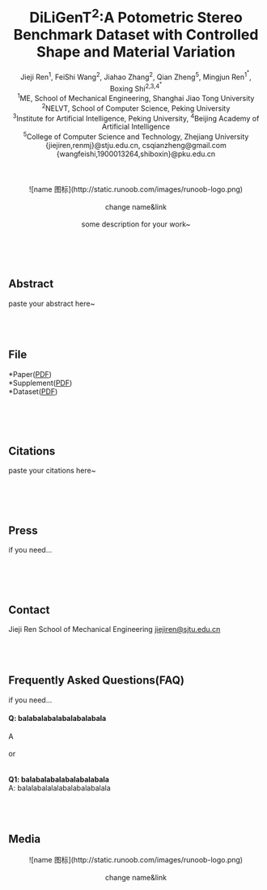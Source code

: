 # <center><b>DiLiGenT<sup>2</sup>:A Potometric Stereo Benchmark Dataset with Controlled Shape and Material Variation</b></center>
<center>Jieji Ren<sup>1</sup>, FeiShi Wang<sup>2</sup>, Jiahao Zhang<sup>2</sup>, Qian Zheng<sup>5</sup>, Mingjun Ren<sup>1<sup>*</sup></sup>, Boxing Shi<sup>2,3,4<sup>*</sup></sup></center>
<center><sup>1</sup>ME, School of Mechanical Engineering, Shanghai Jiao Tong University</center> 
<center><sup>2</sup>NELVT, School of Computer Science, Peking University</center>
<center><sup>3</sup>Institute for Artificial Intelligence, Peking University, <sup>4</sup>Beijing Academy of Artificial Intelligence</center>
<center><sup>5</sup>College of Computer Science and Technology, Zhejiang University</center>
<center>{jiejiren,renmj}@stju.edu.cn, csqianzheng@gmail.com</center>
<center>{wangfeishi,1900013264,shiboxin}@pku.edu.cn</center>
<br/><br/><br/>
<center>![name 图标](http://static.runoob.com/images/runoob-logo.png)</center>
<br/>
<center>change name&link</center><br/>
<center>some description for your work~</center>
<br/><br/><br/><br/>
  
## Abstract
paste your abstract here~
<br/><br/><br/><br/>  
  
## File
*Paper([PDF](ww.baidu.com))    
*Supplement([PDF](ww.baidu.com))    
*Dataset([PDF](ww.baidu.com))    
<br/><br/><br/><br/> 
  
## Citations
paste your citations here~   
<br/><br/><br/><br/> 
  
## Press
if you need...   
<br/><br/><br/><br/>    

## Contact
Jieji Ren
School of Mechanical Engineering
<jiejiren@sjtu.edu.cn>
<br/><br/><br/><br/>

## Frequently Asked Questions(FAQ)
if you need...   
#### Q: balabalabalabalabalabala
A<br/><br/>
or<br/><br/>  
**Q1: balabalabalabalabalabala**<br/>
A: balalabalalalabalabalabalala
<br/><br/><br/><br/>  

## Media
<center>![name 图标](http://static.runoob.com/images/runoob-logo.png)</center><br/>      
<center>change name&link</center>


